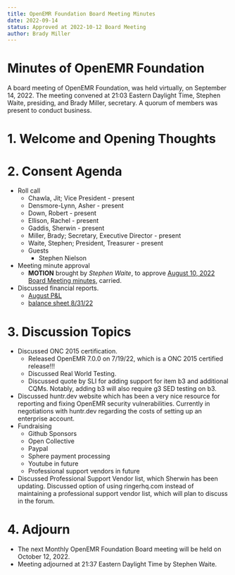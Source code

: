 ```yaml
---
title: OpenEMR Foundation Board Meeting Minutes
date: 2022-09-14
status: Approved at 2022-10-12 Board Meeting
author: Brady Miller
---
```


# Minutes of OpenEMR Foundation

A board meeting of OpenEMR Foundation, was held virtually, on September 14, 2022. The meeting
convened at 21:03 Eastern Daylight Time, Stephen Waite, presiding, and Brady Miller, secretary.
A quorum of members was present to conduct business.

# 1. Welcome and Opening Thoughts

# 2. Consent Agenda
  - Roll call
    - Chawla, Jit; Vice President - present
    - Densmore-Lynn, Asher - present
    - Down, Robert - present
    - Ellison, Rachel - present
    - Gaddis, Sherwin - present
    - Miller, Brady; Secretary, Executive Director - present
    - Waite, Stephen; President, Treasurer - present
    - Guests
      - Stephen Nielson
  - Meeting minute approval
    - **MOTION** brought by _Stephen Waite_, to approve [August 10, 2022 Board Meeting minutes](https://github.com/openemr/foundation-minutes/blob/master/2022-08-10-Board.md), carried.
  - Discussed financial reports.
    - [August P&L](https://community.open-emr.org/uploads/short-url/3r8PusnM37hSZaHPT62KEry6PH6.pdf)
    - [balance sheet 8/31/22](https://community.open-emr.org/uploads/short-url/etVIin5vdBQITXu1YbJgbGbEvrC.pdf)

# 3. Discussion Topics
  - Discussed ONC 2015 certification.
    - Released OpenEMR 7.0.0 on 7/19/22, which is a ONC 2015 certified release!!!
    - Discussed Real World Testing.
    - Discussed quote by SLI for adding support for item b3 and additional CQMs. Notably, adding b3 will also require g3 SED testing on b3.
  - Discussed huntr.dev website which has been a very nice resource for reporting and fixing OpenEMR security vulnerabilities. Currently in negotiations with huntr.dev regarding the costs of setting up an enterprise account. 
  - Fundraising
    - Github Sponsors
    - Open Collective
    - Paypal
    - Sphere payment processing
    - Youtube in future
    - Professional support vendors in future
  - Discussed Professional Support Vendor list, which Sherwin has been updating. Discussed option of using ringerhq.com instead of maintaining a professional support vendor list, which will plan to discuss in the forum.

# 4. Adjourn
  - The next Monthly OpenEMR Foundation Board meeting will be held on October 12, 2022.
  - Meeting adjourned at 21:37 Eastern Daylight Time by Stephen Waite.
